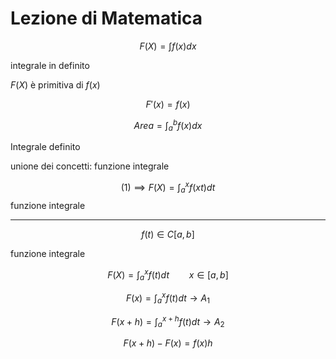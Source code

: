 # Lezione di Matematica


$$
F(X)=\int f(x)dx
$$

integrale in definito

$F(X)$ è primitiva di $f(x)$


$$
F'(x)=f(x)
$$


$$
Area = \int^b_af(x)dx
$$

Integrale definito



unione dei concetti: funzione integrale



$$
(1)\implies F(X)=\int^x_af(xt)dt
$$
funzione integrale


---

$$
f(t)\in C[a,b]
$$

funzione integrale

$$
F(X)=\int^x_af(t)dt\qquad x\in[a,b]
$$


$$
F(x)=\int^x_af(t)dt\to A_1
$$

$$
F(x+h)=\int^{x+h}_af(t)dt\to A_2
$$


$$
F(x+h)-F(x)=f(x)h
$$


<!--stackedit_data:
eyJoaXN0b3J5IjpbLTQ0MjEzOTQ4Niw5NjU4MDU3NjYsLTU5Nj
M3MzQ1LDk0MzY1MTYwNyw3MzI0Mjc1MTFdfQ==
-->